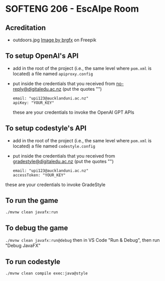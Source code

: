 # SOFTENG 206 - EscAIpe Room

## Acreditation

- outdoors.jpg <a href="https://www.freepik.com/free-vector/blank-landscape-nature-park-scene-with-many-pines_11206852.htm#page=2&query=cartoon%20outdoor%20background&position=17&from_view=keyword&track=ais">Image by brgfx</a> on Freepik

## To setup OpenAI's API

- add in the root of the project (i.e., the same level where `pom.xml` is located) a file named `apiproxy.config`
- put inside the credentials that you received from no-reply@digitaledu.ac.nz (put the quotes "")

  ```
  email: "upi123@aucklanduni.ac.nz"
  apiKey: "YOUR_KEY"
  ```
  these are your credentials to invoke the OpenAI GPT APIs

## To setup codestyle's API

- add in the root of the project (i.e., the same level where `pom.xml` is located) a file named `codestyle.config`
- put inside the credentials that you received from gradestyle@digitaledu.ac.nz (put the quotes "")

  ```
  email: "upi123@aucklanduni.ac.nz"
  accessToken: "YOUR_KEY"
  ```

 these are your credentials to invoke GradeStyle

## To run the game

`./mvnw clean javafx:run`

## To debug the game

`./mvnw clean javafx:run@debug` then in VS Code "Run & Debug", then run "Debug JavaFX"

## To run codestyle

`./mvnw clean compile exec:java@style`
